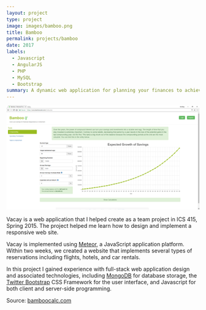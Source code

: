 ```yaml
---
layout: project
type: project
image: images/bamboo.png
title: Bamboo
permalink: projects/bamboo
date: 2017
labels:
  - Javascript
  - AngularJS
  - PHP
  - MySQL
  - Bootstrap
summary: A dynamic web application for planning your finances to achieve financial independence or retirement.
---
```


<img src="../images/website.png">

Vacay is a web application that I helped create as a team project in ICS 415, Spring 2015. The project helped me learn how to design and implement a responsive web site.

Vacay is implemented using [Meteor](http://meteor.com), a JavaScript application platform. Within two weeks, we created a website that implements several types of reservations including flights, hotels, and car rentals.

In this project I gained experience with full-stack web application design and associated technologies, including [MongoDB](http://mongodb.com) for database storage, the [Twitter Bootstrap](http://getbootstrap.com/) CSS Framework for the user interface, and Javascript for both client and server-side programming. 
 
Source: <a href="https://www.bamboocalc.com">bamboocalc.com</a>
